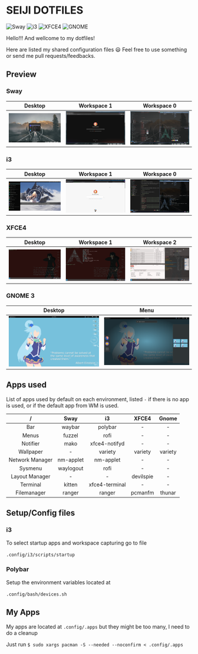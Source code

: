 # SEIJI DOTFILES
![Sway](https://img.shields.io/badge/sway-current-blue?style=flat-square)
![i3](https://img.shields.io/badge/i3-2023-green?style=flat-square)
![XFCE4](https://img.shields.io/badge/xfce-2017-red?style=flat-square)
![GNOME](https://img.shields.io/badge/gnome-2017-red?style=flat-square)

Hello!!! And wellcome to my dotfiles!

Here are listed my shared configuration files 😃
Feel free to use something or send me pull requests/feedbacks.

## Preview

### Sway

Desktop | Workspace 1 | Workspace 0
:-:|:-:|:-:
![Workspace Web](.local/share/screenshots/preview/sway/[2024-04]desktop.png) | ![Workspace Web](.local/share/screenshots/preview/sway/[2024-04]ws1.png) | ![Workspace Web](.local/share/screenshots/preview/sway/[2024-04]ws10.png)

### i3

Desktop | Workspace 1 | Workspace 0
:-:|:-:|:-:
![Workspace Web](.local/share/screenshots/preview/i3/[2018-08]desktop.png) | ![Workspace Web](.local/share/screenshots/preview/i3/[2018-08]ws1.png) | ![Workspace Web](.local/share/screenshots/preview/i3/[2023-09]ws10.png)

### XFCE4

Desktop | Workspace 1 | Workspace 2
:-:|:-:|:-:
![Workspace Web](.local/share/screenshots/preview/xfce/[2017-02]desktop.png) | ![Workspace Web](.local/share/screenshots/preview/xfce/[2017-02]ws1.png) | ![Workspace Web](.local/share/screenshots/preview/xfce/[2017-02]ws2.png)

### GNOME 3

Desktop | Menu
:-:|:-:
![Workspace Web](.local/share/screenshots/preview/gnome/[2017-02]desktop.png) | ![Workspace Web](.local/share/screenshots/preview/gnome/[2017-02]menu.png)

## Apps used

List of apps used by default on each environment, listed `-` if there is no app is used, or if the default app from WM is used.

/ | Sway | i3 | XFCE4 | Gnome
:-:|:-:|:-:|:-:|:-:
Bar | waybar | polybar | - | -
Menus | fuzzel | rofi | - | -
Notifier | mako | xfce4-notifyd | - | -
Wallpaper | - | variety | variety | variety
Network Manager | nm-applet | nm-applet | - | -
Sysmenu | waylogout | rofi | - | -
Layout Manager | - | -| devilspie | -
Terminal | kitten | xfce4-terminal | - | -
Filemanager | ranger | ranger | pcmanfm | thunar


## Setup/Config files

### i3

To select startup apps and workspace capturing go to file

`.config/i3/scripts/startup`

### Polybar

Setup the environment variables located at

`.config/bash/devices.sh`

## My Apps

My apps are located at `.config/.apps` but they might be too many,
I need to do a cleanup

Just run `$ sudo xargs pacman -S --needed --noconfirm < .config/.apps`

